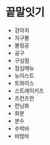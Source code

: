 # 끝말잇기

- 강아지
- 지구볼 
- 볼링공
- 공구
- 구심점
- 점심메뉴
- 뉴이스트
- 트와이스
- 스트레이키즈
- 즈런즈런
- 런닝화
- 화분
- 분수
- 수박바
- 바밤바 